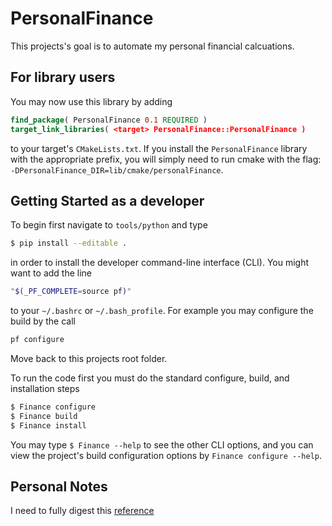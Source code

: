 # PersonalFinance


This projects's goal is to automate my personal financial calcuations.

## For library users

You may now use this library by adding 

```cmake
find_package( PersonalFinance 0.1 REQUIRED )
target_link_libraries( <target> PersonalFinance::PersonalFinance )
```
to your target's `CMakeLists.txt`. If you install the `PersonalFinance` library with the appropriate prefix, you will 
simply need to run cmake with the flag: `-DPersonalFinance_DIR=lib/cmake/personalFinance`.

## Getting Started as a developer

To begin first navigate to `tools/python` and type

```bash
$ pip install --editable .
```
in order to install the developer command-line interface (CLI). You might want to add the line
```bash
"$(_PF_COMPLETE=source pf)"
```
to your `~/.bashrc` or `~/.bash_profile`. For example you may configure the build by the call

```bash
pf configure
```

Move back to this projects root folder. 

To run the code first you must do the standard configure, build, and installation steps

```bash
$ Finance configure
$ Finance build
$ Finance install
```

You may type `$ Finance --help` to see the other CLI options, and you can view the project's build 
configuration options by `Finance configure --help`.



## Personal Notes

I need to fully digest this [reference](https://gitlab.kitware.com/cmake/community/-/wikis/doc/tutorials/How-to-create-a-ProjectConfig.cmake-file)